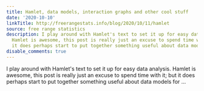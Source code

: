 ```yaml
---
title: Hamlet, data models, interaction graphs and other cool stuff
date: '2020-10-10'
linkTitle: http://freerangestats.info/blog/2020/10/11/hamlet
source: free range statistics
description: I play around with Hamlet's text to set it up for easy data analysis.
  Hamlet is awesome, this post is really just an excuse to spend time with it; but
  it does perhaps start to put together something useful about data models for ...
disable_comments: true
---
```

I play around with Hamlet's text to set it up for easy data analysis. Hamlet is awesome, this post is really just an excuse to spend time with it; but it does perhaps start to put together something useful about data models for ...